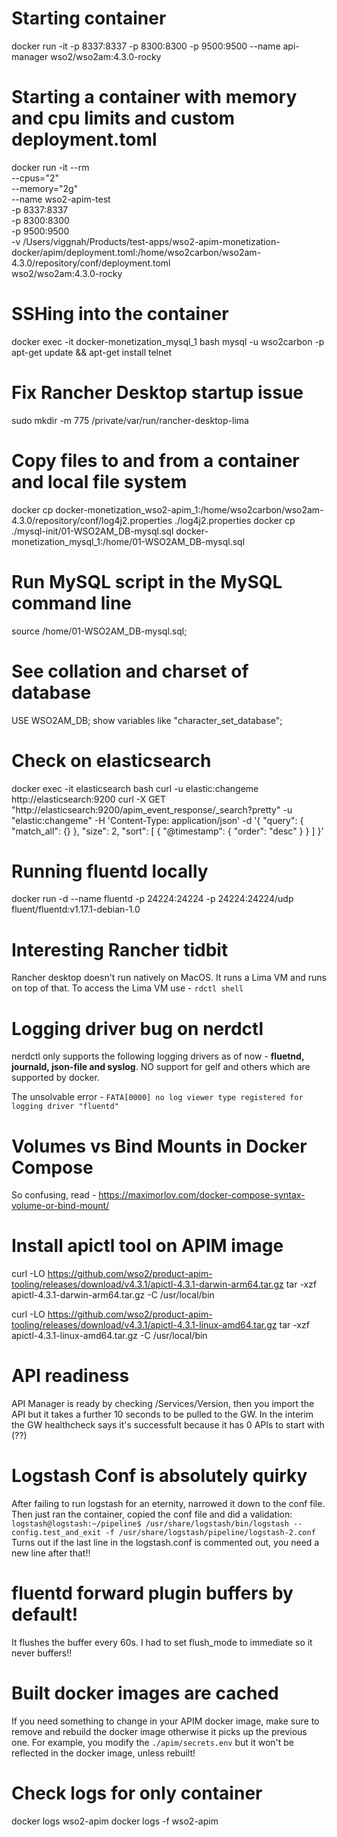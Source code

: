 # Starting container
docker run -it -p 8337:8337 -p 8300:8300 -p 9500:9500 --name api-manager wso2/wso2am:4.3.0-rocky

# Starting a container with memory and cpu limits and custom deployment.toml
docker run -it --rm \
  --cpus="2" \
  --memory="2g" \
  --name wso2-apim-test \
  -p 8337:8337 \
  -p 8300:8300 \
  -p 9500:9500 \
  -v /Users/viggnah/Products/test-apps/wso2-apim-monetization-docker/apim/deployment.toml:/home/wso2carbon/wso2am-4.3.0/repository/conf/deployment.toml \
  wso2/wso2am:4.3.0-rocky

# SSHing into the container
docker exec -it docker-monetization_mysql_1 bash
mysql -u wso2carbon -p
apt-get update && apt-get install telnet

# Fix Rancher Desktop startup issue
sudo mkdir -m 775 /private/var/run/rancher-desktop-lima

# Copy files to and from a container and local file system
docker cp docker-monetization_wso2-apim_1:/home/wso2carbon/wso2am-4.3.0/repository/conf/log4j2.properties ./log4j2.properties
docker cp ./mysql-init/01-WSO2AM_DB-mysql.sql docker-monetization_mysql_1:/home/01-WSO2AM_DB-mysql.sql

# Run MySQL script in the MySQL command line
source /home/01-WSO2AM_DB-mysql.sql;
# See collation and charset of database
USE WSO2AM_DB;
show variables like "character_set_database";

# Check on elasticsearch
docker exec -it elasticsearch bash
curl -u elastic:changeme http://elasticsearch:9200
curl -X GET "http://elasticsearch:9200/apim_event_response/_search?pretty" -u "elastic:changeme" -H 'Content-Type: application/json' -d '{
  "query": {
    "match_all": {}
  },
  "size": 2,
  "sort": [
    {
      "@timestamp": {
        "order": "desc"
      }
    }
  ]
}'

# Running fluentd locally
docker run -d --name fluentd -p 24224:24224 -p 24224:24224/udp fluent/fluentd:v1.17.1-debian-1.0

# Interesting Rancher tidbit
Rancher desktop doesn't run natively on MacOS. It runs a Lima VM and runs on top of that. To access the Lima VM use - `rdctl shell`

# Logging driver bug on nerdctl
nerdctl only supports the following logging drivers as of now - **fluetnd, journald, json-file and syslog**. NO support for gelf and others which are supported by docker. 

The unsolvable error - `FATA[0000] no log viewer type registered for logging driver "fluentd"`

# Volumes vs Bind Mounts in Docker Compose
So confusing, read - https://maximorlov.com/docker-compose-syntax-volume-or-bind-mount/

# Install apictl tool on APIM image
curl -LO https://github.com/wso2/product-apim-tooling/releases/download/v4.3.1/apictl-4.3.1-darwin-arm64.tar.gz
tar -xzf apictl-4.3.1-darwin-arm64.tar.gz -C /usr/local/bin

curl -LO https://github.com/wso2/product-apim-tooling/releases/download/v4.3.1/apictl-4.3.1-linux-amd64.tar.gz
tar -xzf apictl-4.3.1-linux-amd64.tar.gz -C /usr/local/bin

# API readiness
API Manager is ready by checking /Services/Version, then you import the API but it takes a further 10 seconds to be pulled to the GW. In the interim the GW healthcheck says it's successfult because it has 0 APIs to start with (??)

# Logstash Conf is absolutely quirky
After failing to run logstash for an eternity, narrowed it down to the conf file. Then just ran the container, copied the conf file and did a validation:
`logstash@logstash:~/pipeline$ /usr/share/logstash/bin/logstash --config.test_and_exit -f /usr/share/logstash/pipeline/logstash-2.conf`
Turns out if the last line in the logstash.conf is commented out, you need a new line after that!!

# fluentd forward plugin buffers by default!
It flushes the buffer every 60s. I had to set flush_mode to immediate so it never buffers!!

# Built docker images are cached
If you need something to change in your APIM docker image, make sure to remove and rebuild the docker image otherwise it picks up the previous one. For example, you modify the `./apim/secrets.env` but it won't be reflected in the docker image, unless rebuilt!

# Check logs for only container
docker logs wso2-apim
docker logs -f wso2-apim
